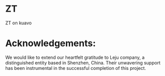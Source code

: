 # ZT
ZT on kuavo

# Acknowledgements:
We would like to extend our heartfelt gratitude to Leju company, a distinguished entity based in Shenzhen, China. Their unwavering support has been instrumental in the successful completion of this project.